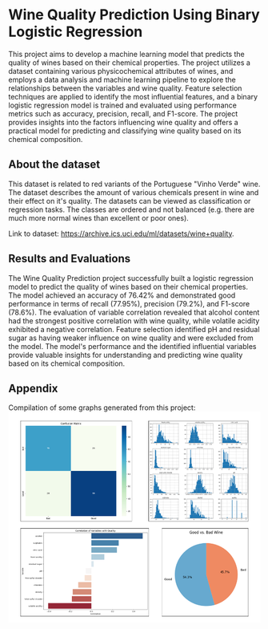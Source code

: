 # Wine Quality Prediction Using Binary Logistic Regression

This project aims to develop a machine learning model that predicts the quality of wines based on their chemical properties. The project utilizes a dataset containing various physicochemical attributes of wines, and employs a data analysis and machine learning pipeline to explore the relationships between the variables and wine quality. Feature selection techniques are applied to identify the most influential features, and a binary logistic regression model is trained and evaluated using performance metrics such as accuracy, precision, recall, and F1-score. The project provides insights into the factors influencing wine quality and offers a practical model for predicting and classifying wine quality based on its chemical composition.

## About the dataset
This dataset is related to red variants of the Portuguese "Vinho Verde" wine. The dataset describes the amount of various chemicals present in wine and their effect on it's quality. The datasets can be viewed as classification or regression tasks. The classes are ordered and not balanced (e.g. there are much more normal wines than excellent or poor ones).

Link to dataset: https://archive.ics.uci.edu/ml/datasets/wine+quality.

## Results and Evaluations
The Wine Quality Prediction project successfully built a logistic regression model to predict the quality of wines based on their chemical properties. The model achieved an accuracy of 76.42% and demonstrated good performance in terms of recall (77.95%), precision (79.2%), and F1-score (78.6%). The evaluation of variable correlation revealed that alcohol content had the strongest positive correlation with wine quality, while volatile acidity exhibited a negative correlation. Feature selection identified pH and residual sugar as having weaker influence on wine quality and were excluded from the model. The model's performance and the identified influential variables provide valuable insights for understanding and predicting wine quality based on its chemical composition.

## Appendix
Compilation of some graphs generated from this project:
![Wine Quality/Wine.png](https://github.com/felixaureliojr/wine-quality-prediction/blob/536adf576ce966272a359c009615fb41bd4f6ffb/Wine%20Quality/Wine.png)

